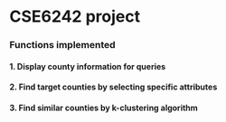# CSE6242 project

### Functions implemented 
#### 1. Display county information for queries

#### 2. Find target counties by selecting specific attributes

#### 3. Find similar counties by k-clustering algorithm